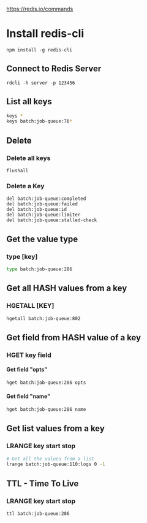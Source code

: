 https://redis.io/commands

# Install redis-cli
```
npm install -g redis-cli
```


## Connect to Redis Server
```
rdcli -h server -p 123456
```

## List all keys
```bash
keys *
keys batch:job-queue:76*
```

## Delete
### Delete all keys
```
flushall
```
### Delete a Key
```
del batch:job-queue:completed
del batch:job-queue:failed
del batch:job-queue:id
del batch:job-queue:limiter
del batch:job-queue:stalled-check
```

## Get the value type
### type [key]
```bash
type batch:job-queue:286
```

## Get all HASH values from a key
### HGETALL [KEY]
```bash
hgetall batch:job-queue:802
```

## Get field from HASH value of a key
### HGET key field
#### Get field "opts"
```bash
hget batch:job-queue:286 opts
```
#### Get field "name"
```bash
hget batch:job-queue:286 name
```

## Get list values from a key
### LRANGE key start stop
```bash
# Get all the values from a list
lrange batch:job-queue:110:logs 0 -1
```

## TTL - Time To Live 
### LRANGE key start stop
```bash
ttl batch:job-queue:286
```



